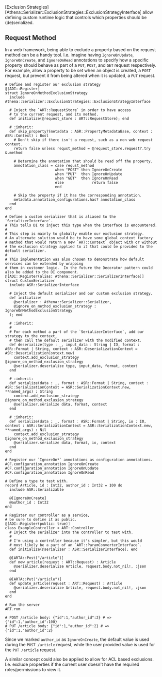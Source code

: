 [Exclusion Strategies][Athena::Serializer::ExclusionStrategies::ExclusionStrategyInterface] allow defining custom runtime logic that controls which properties should be (de)serialized.

## Request Method

In a web framework, being able to exclude a property based on the request method can be a handy tool.  I.e. imagine having `IgnoreOnUpdate`, `IgnoreOnCreate`, and `IgnoreOnRead` annotations to specify how a specific property should behave as part of a `PUT`, `POST`, and `GET` request respectively.  For example, allow a property to be set when an object is created, a `POST` request, but prevent it from being altered when it is updated, a `PUT` request.

```crystal
# Define and register our exclusion strategy
@[ADI::Register]
struct IgnoreOnMethodExclusionStrategy
  include Athena::Serializer::ExclusionStrategies::ExclusionStrategyInterface

  # Inject the `ART::RequestStore` in order to have access
  # to the current request, and its method.
  def initialize(@request_store : ART::RequestStore); end

  # :inherit:
  def skip_property?(metadata : ASR::PropertyMetadataBase, context : ASR::Context) : Bool
    # Don't skip if there isn't a request, such as a non web request context.
    return false unless requst_method = @request_store.request?.try &.method

    # Determine the annotation that should be read off the property.
    annotation_class = case requst_method
                       when "POST" then IgnoreOnCreate
                       when "PUT"  then IgnoreOnUpdate
                       when "GET"  then IgnoreOnRead
                       else             return false
                       end

    # Skip the property if it has the corresponding annotation.
    metadata.annotation_configurations.has? annotation_class
  end
end

# Define a custom serializer that is aliased to the `SerializerInterface`.
# This tells DI to inject this type when the interface is encountered.
#
# This step is mainly to globally enable our exclusion strategy.
# An alternate solution would be to have some global context factory
# method that would return a new `ART::Context` object with or without
# the exclusion strategy applied to it that could be provided to the default serializer.
#
# This implementation was also chosen to demonstrate how default services can be extended by wrapping
# them in customer logic.  In the future the Decorator pattern could also be added to the DI component.
@[ADI::Register(alias: Athena::Serializer::SerializerInterface)]
struct CustomSerializer
  include ASR::SerializerInterface

  # Inject the default serializer and our custom exclusion strategy.
  def initialize(
    @serializer : Athena::Serializer::Serializer,
    @ignore_on_method_exclusion_strategy : IgnoreOnMethodExclusionStrategy
  ); end

  # :inherit:
  #
  # For each method a part of the `SerializerInterface`, add our strategy to the context,
  # then call the default serializer with the modified context.
  def deserialize(type : _, input_data : String | IO, format : ASR::Format | String, context : ASR::DeserializationContext = ASR::DeserializationContext.new)
    context.add_exclusion_strategy @ignore_on_method_exclusion_strategy
    @serializer.deserialize type, input_data, format, context
  end

  # :inherit:
  def serialize(data : _, format : ASR::Format | String, context : ASR::SerializationContext = ASR::SerializationContext.new, **named_args) : String
    context.add_exclusion_strategy @ignore_on_method_exclusion_strategy
    @serializer.serialize data, format, context
  end

  # :inherit:
  def serialize(data : _, format : ASR::Format | String, io : IO, context : ASR::SerializationContext = ASR::SerializationContext.new, **named_args) : Nil
    context.add_exclusion_strategy @ignore_on_method_exclusion_strategy
    @serializer.serialize data, format, io, context
  end
end

# Register our `IgnoreOn*` annotations as configuration annotations.
ACF.configuration_annotation IgnoreOnCreate
ACF.configuration_annotation IgnoreOnUpdate
ACF.configuration_annotation IgnoreOnRead

# Define a type to test with.
record Article, id : Int32, author_id : Int32 = 100 do
  include ASR::Serializable

  @[IgnoreOnCreate]
  @author_id : Int32
end

# Register our controller as a service,
# be sure to define it as public.
@[ADI::Register(public: true)]
class ExampleController < ART::Controller
  # Inject the serializer into the controller to test with.
  #
  # I'm using a controller because it's simpler, but this would
  # most likely be a part of an `ART::ParamConverterInterface`.
  def initialize(@serializer : ASR::SerializerInterface); end

  @[ARTA::Post("/article")]
  def new_article(request : ART::Request) : Article
    @serializer.deserialize Article, request.body.not_nil!, :json
  end

  @[ARTA::Put("/article")]
  def update_article(request : ART::Request) : Article
    @serializer.deserialize Article, request.body.not_nil!, :json
  end
end

# Run the server
ART.run

# POST /article body: {"id":1,"author_id":2} # => {"id":1,"author_id":100}
# PUT /article body: {"id":1,"author_id":2} # => {"id":1,"author_id":2}
```

Since we marked `author_id` as `IgnoreOnCreate`, the default value is used during the `POST /article` request, while the user provided value is used for the `PUT /article` request.

A similar concept could also be applied to allow for ACL based exclusions.  I.e. exclude properties if the current user doesn't have the required roles/permissions to view it.
